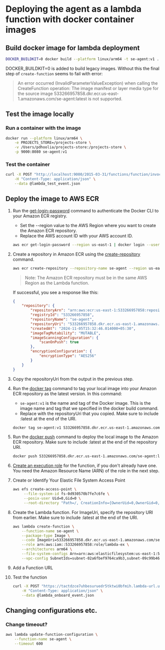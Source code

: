 # Deploying the agent as a lambda function with docker container images

## Build docker image for lambda deployment

```bash
DOCKER_BUILDKIT=0 docker build --platform linux/arm64 -t se-agent:v1 .
```

DOCKER_BUILDKIT=0 is added to build legacy images. Without this the final step of `create-function` seems to fail with error:
> An error occurred (InvalidParameterValueException) when calling the CreateFunction operation: The image manifest or layer media type for the source image 533266957858.dkr.ecr.us-east-1.amazonaws.com/se-agent:latest is not supported.

## Test the image locally

### Run a container with the image

```bash
docker run --platform linux/arm64 \
    -e PROJECTS_STORE=/projects-store \
    -v /Users/pdhoolia/projects-store:/projects-store \
    -p 9000:8080 se-agent:v1
```

### Test the container

```bash
curl -X POST "http://localhost:9000/2015-03-31/functions/function/invocations" \
    -H "Content-Type: application/json" \
    --data @lambda_test_event.json
```

## Deploy the image to AWS ECR

1. Run the [get-login-password](https://awscli.amazonaws.com/v2/documentation/api/latest/reference/ecr/get-login-password.html) command to authenticate the Docker CLI to your Amazon ECR registry.
    - Set the --region value to the AWS Region where you want to create the Amazon ECR repository.
    - Replace the AWS account ID with your AWS account ID.
    
    ```bash
    aws ecr get-login-password --region us-east-1 | docker login --username AWS --password-stdin 533266957858.dkr.ecr.us-east-1.amazonaws.com
    ```

2. Create a repository in Amazon ECR using the [create-repository](https://awscli.amazonaws.com/v2/documentation/api/latest/reference/ecr/create-repository.html) command.

    ```bash
    aws ecr create-repository --repository-name se-agent --region us-east-1 --image-scanning-configuration scanOnPush=true --image-tag-mutability MUTABLE
    ```

    > Note: The Amazon ECR repository must be in the same AWS Region as the Lambda function.

    If successful, you see a response like this:

    ```json
    {
        "repository": {
            "repositoryArn": "arn:aws:ecr:us-east-1:533266957858:repository/se-agent",
            "registryId": "533266957858",
            "repositoryName": "se-agent",
            "repositoryUri": "533266957858.dkr.ecr.us-east-1.amazonaws.com/se-agent",
            "createdAt": "2024-11-05T15:32:46.014000+05:30",
            "imageTagMutability": "MUTABLE",
            "imageScanningConfiguration": {
                "scanOnPush": true
            },
            "encryptionConfiguration": {
                "encryptionType": "AES256"
            }
        }
    }
    ```
    
3. Copy the repositoryUri from the output in the previous step.

4. Run the [docker tag](https://docs.docker.com/engine/reference/commandline/tag/) command to tag your local image into your Amazon ECR repository as the latest version. In this command:
    - `se-agent:v1` is the name and tag of the Docker image. This is the image name and tag that we specified in the docker build command.
    - Replace <ECRrepositoryUri> with the repositoryUri that you copied. Make sure to include :latest at the end of the URI.

    ```bash
    docker tag se-agent:v1 533266957858.dkr.ecr.us-east-1.amazonaws.com/se-agent:latest
    ```

5. Run the [docker push](https://docs.docker.com/engine/reference/commandline/push/) command to deploy the local image to the Amazon ECR repository. Make sure to include :latest at the end of the repository URI.

    ```bash
    docker push 533266957858.dkr.ecr.us-east-1.amazonaws.com/se-agent:latest
    ```

6. [Create an execution role](https://docs.aws.amazon.com/lambda/latest/dg/lambda-intro-execution-role.html#permissions-executionrole-api) for the function, if you don't already have one. You need the Amazon Resource Name (ARN) of the role in the next step.

7. Create or Identify Your Elastic File System Access Point

   ```bash
   aws efs create-access-point \
        --file-system-id fs-0d930570b7fe7c6fe \
        --posix-user Uid=0,Gid=0 \
        --root-directory "Path=/, CreationInfo={OwnerUid=0,OwnerGid=0,Permissions=755}"
   ```

8. Create the Lambda function. For ImageUri, specify the repository URI from earlier. Make sure to include :latest at the end of the URI.

    ```bash
    aws lambda create-function \
        --function-name se-agent \
        --package-type Image \
        --code ImageUri=533266957858.dkr.ecr.us-east-1.amazonaws.com/se-agent:latest \
        --role arn:aws:iam::533266957858:role/lambda-ex \
        --architectures arm64 \
        --file-system-configs Arn=arn:aws:elasticfilesystem:us-east-1:533266957858:access-point/fsap-0aad1009b828e4f2a,LocalMountPath=/mnt/efs \
        --vpc-config SubnetIds=subnet-02a6fbef9764ca9b3,subnet-09c99b46878e96ecc,subnet-0ec0be1eb10182a9e,subnet-0dd6af6346cb9d27d,subnet-037537a2df0f3aaf8,SecurityGroupIds=sg-0ed499b48caf219d9
    ```

9. Add a Function URL

10. Test the function

    ```bash
    curl -X POST "https://tactdzce7uhbesuruedr5tktwi0bfmih.lambda-url.us-east-1.on.aws/onboard" \
        -H "Content-Type: application/json" \
        --data @lambda_onboard_event.json
    ```

## Changing configurations etc.

### Change timeout?

```bash
aws lambda update-function-configuration \
    --function-name se-agent \
    --timeout 600
```